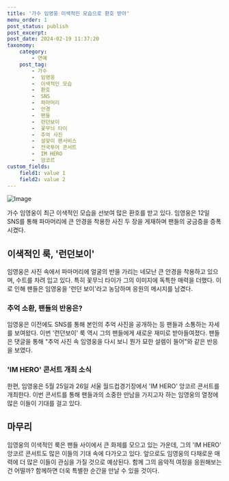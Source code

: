 ```yaml
---
title: '가수 임영웅 이색적인 모습으로 환호 받아'
menu_order: 1
post_status: publish
post_excerpt: 
post_date: 2024-02-19 11:37:20
taxonomy:
    category:
        - 연예
    post_tag:
        - 가수
        -  임영웅
        -  이색적인 모습
        -  환호
        -  SNS
        -  파마머리
        -  안경
        -  팬들
        -  런던보이
        -  꽃무늬 타이
        -  추억 사진
        -  설맞이 팬서비스
        -  전국투어 콘서트
        -  IM HERO
        -  앙코르
custom_fields:
    field1: value 1
    field2: value 2
---
```


![Image](https://ssl.pstatic.net/mimgnews/image/076/2024/02/12/2024021301000774000102501_20240212163302094.jpg?type=w540)

가수 임영웅이 최근 이색적인 모습을 선보여 많은 환호를 받고 있다. 임영웅은 12일 SNS를 통해 파마머리에 큰 안경을 착용한 사진 두 장을 게재하며 팬들의 궁금증을 증폭시켰다. 
## 이색적인 룩, '런던보이'
임영웅은 사진 속에서 파마머리에 얼굴의 반을 가리는 네모난 큰 안경을 착용하고 있으며, 수트를 차려 입고 있다. 특히 꽃무늬 타이가 그의 이미지에 독특한 매력을 더했다. 이로 인해 팬들은 임영웅을 '런던 보이'라고 농담하며 응원의 메시지를 남겼다.
### 추억 소환, 팬들의 반응은?
임영웅은 이전에도 SNS를 통해 본인의 추억 사진을 공개하는 등 팬들과 소통하는 자세를 보여왔다. 이번 '런던보이' 룩 역시 그의 팬들에게 새로운 재미로 받아들여졌다. 팬들은 댓글을 통해 "추억 사진 속 임영웅을 다시 보니 뭔가 묘한 설렘이 들어"와 같은 반응을 보였다.
### 'IM HERO' 콘서트 개최 소식
한편, 임영웅은 5월 25일과 26일 서울 월드컵경기장에서 'IM HERO' 앙코르 콘서트를 개최한다. 이번 콘서트를 통해 팬들과의 소중한 만남을 가지고자 하는 임영웅의 열정에 많은 이들이 기대를 걸고 있다.
## 마무리
임영웅의 이색적인 룩은 팬들 사이에서 큰 화제를 모으고 있는 가운데, 그의 'IM HERO' 앙코르 콘서트도 많은 이들의 기대 속에 다가오고 있다. 앞으로도 임영웅의 다채로운 매력에 더 많은 이들이 관심을 가질 것으로 예상된다. 함께 그의 음악적 여정을 응원해보는 건 어떨까? 함께하면 더욱 특별한 순간을 만날 수 있을 것이다.
